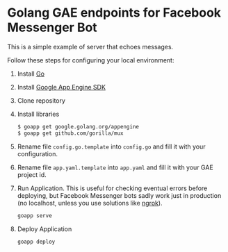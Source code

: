 # Golang GAE endpoints for Facebook Messenger Bot  

This is a simple example of server that echoes messages.

Follow these steps for configuring your local environment:

1. Install [Go](https://golang.org/dl/)
2. Install [Google App Engine SDK](https://cloud.google.com/appengine/downloads#Google_App_Engine_SDK_for_Go)
3. Clone repository
4. Install libraries

    ```sh
    $ goapp get google.golang.org/appengine
    $ goapp get github.com/gorilla/mux
    ```

5. Rename file `config.go.template` into `config.go` and fill it with your configuration.
6. Rename file `app.yaml.template` into `app.yaml` and fill it with your GAE project id.

6. Run Application. This is useful for checking eventual errors before deploying, but Facebook Messenger bots sadly work just in production (no localhost, unless you use solutions like [ngrok](https://ngrok.com/)).

    ```sh
    goapp serve
    ```

7. Deploy Application

    ```sh
    goapp deploy
    ```
